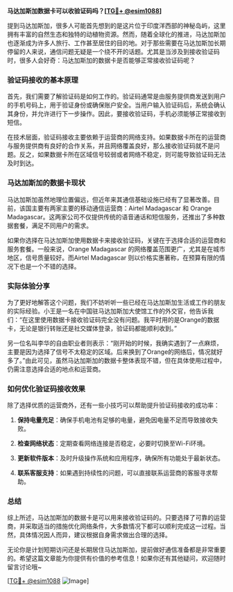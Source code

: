 **马达加斯加数据卡可以收验证码吗？[[TG💪+ @esim1088](https://t.me/s/esim1088)]**

提到马达加斯加，很多人可能首先想到的是这片位于印度洋西部的神秘岛屿，这里拥有丰富的自然生态和独特的动植物资源。然而，随着全球化的推进，马达加斯加也逐渐成为许多人旅行、工作甚至居住的目的地。对于那些需要在马达加斯加长期停留的人来说，通信问题无疑是一个绕不开的话题。尤其是当涉及到接收验证码时，很多人会好奇：马达加斯加的数据卡是否能够正常接收验证码呢？

### 验证码接收的基本原理

首先，我们需要了解验证码是如何工作的。验证码通常是由服务提供商发送到用户的手机号码上，用于验证身份或确保账户安全。当用户输入验证码后，系统会确认其身份，并允许进行下一步操作。因此，要接收验证码，手机必须能够正常接收到短信。

在技术层面，验证码接收主要依赖于运营商的网络支持。如果数据卡所在的运营商与服务提供商有良好的合作关系，并且网络覆盖良好，那么接收验证码就不是问题。反之，如果数据卡所在区域信号较弱或者网络不稳定，则可能导致验证码无法及时到达。

### 马达加斯加的数据卡现状

马达加斯加虽然地理位置偏远，但近年来其通信基础设施已经有了显著改善。目前，该国主要有两家主要的移动通信运营商：Airtel Madagascar 和 Orange Madagascar。这两家公司不仅提供传统的语音通话和短信服务，还推出了多种数据套餐，满足不同用户的需求。

如果你选择在马达加斯加使用数据卡来接收验证码，关键在于选择合适的运营商和服务套餐。一般来说，Orange Madagascar 的网络覆盖范围更广，尤其是在城市地区，信号质量较好。而Airtel Madagascar 则以价格实惠著称，在预算有限的情况下也是一个不错的选择。

### 实际体验分享

为了更好地解答这个问题，我们不妨听听一些已经在马达加斯加生活或工作的朋友的实际经验。小王是一名在中国驻马达加斯加大使馆工作的外交官，他告诉我们：“在这里使用数据卡接收验证码完全没有问题。我平时用的是Orange的数据卡，无论是银行转账还是社交媒体登录，验证码都能顺利收到。”

另一位名叫李华的自由职业者则表示：“刚开始的时候，我确实遇到了一点麻烦，主要是因为选择了信号不太稳定的区域。后来换到了Orange的网络后，情况就好多了。”由此可见，虽然马达加斯加的数据卡整体表现不错，但在具体使用过程中，仍需注意选择合适的地点和运营商。

### 如何优化验证码接收效果

除了选择优质的运营商外，还有一些小技巧可以帮助提升验证码接收的成功率：

1. **保持电量充足**：确保手机电池有足够的电量，避免因电量不足而导致接收失败。
   
2. **检查网络状态**：定期查看网络连接是否稳定，必要时切换至Wi-Fi环境。
   
3. **更新软件版本**：及时升级操作系统和应用程序，确保所有功能处于最新状态。
   
4. **联系客服支持**：如果遇到持续性的问题，可以直接联系运营商的客服寻求帮助。

### 总结

综上所述，马达加斯加的数据卡是可以用来接收验证码的。只要选择了可靠的运营商，并采取适当的措施优化网络条件，大多数情况下都可以顺利完成这一过程。当然，具体情况因人而异，建议根据自身需求做出合理的选择。

无论你是计划短期访问还是长期居住马达加斯加，提前做好通信准备都是非常重要的。希望这篇文章能为你提供有价值的参考信息！如果你还有其他疑问，欢迎随时留言讨论哦~

[[TG💪+ @esim1088](https://t.me/s/esim1088) ![Image](https://i.postimg.cc/4NQfJmqS/Snipaste-2025-05-13-00-14-12.png)]